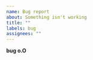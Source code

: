 ```yaml
---
name: Bug report
about: Something isn't working
title: ""
labels: bug
assignees: ""
---
```


**bug o.O**